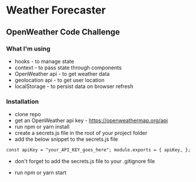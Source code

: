 # Weather Forecaster

## OpenWeather Code Challenge

### What I'm using

- hooks - to manage state
- context - to pass state through components
- OpenWeather api - to get weather data
- geolocation api - to get user location
- localStorage - to persist data on browser refresh

### Installation

- clone repo
- get an OpenWeather api key - https://openweathermap.org/api
- run npm or yarn install
- create a secrets.js file in the root of your project folder
- add the below snippet to the secrets.js file

```html
const apiKey = "your_API_KEY_goes_here"; module.exports = { apiKey, };
```

- don't forget to add the secrets.js file to your .gitignore file

- run npm or yarn start
